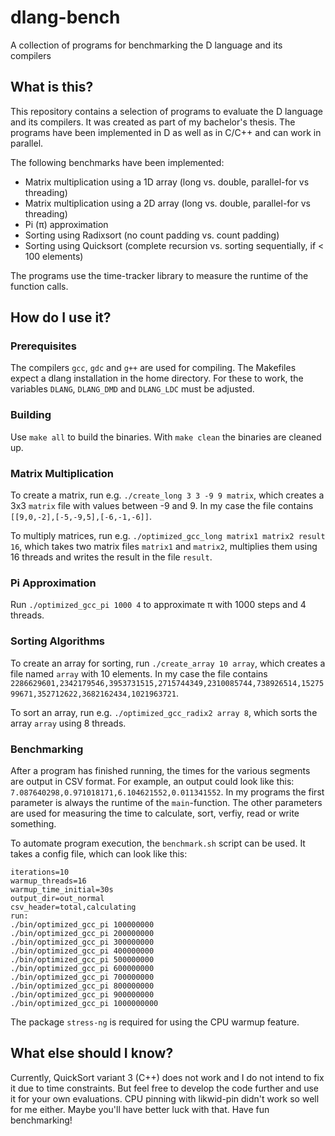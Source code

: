# dlang-bench
A collection of programs for benchmarking the D language and its compilers

## What is this?
This repository contains a selection of programs to evaluate the D language and its compilers. It was created as part of my bachelor's thesis. The programs have been implemented in D as well as in C/C++ and can work in parallel.

The following benchmarks have been implemented:
- Matrix multiplication using a 1D array (long vs. double, parallel-for vs threading)
- Matrix multiplication using a 2D array (long vs. double, parallel-for vs threading)
- Pi (π) approximation
- Sorting using Radixsort (no count padding vs. count padding)
- Sorting using Quicksort (complete recursion vs. sorting sequentially, if < 100 elements)

The programs use the time-tracker library to measure the runtime of the function calls.

## How do I use it?

### Prerequisites
The compilers `gcc`, `gdc` and `g++` are used for compiling. The Makefiles expect a dlang installation in the home directory. For these to work, the variables `DLANG`, `DLANG_DMD` and `DLANG_LDC` must be adjusted.

### Building
Use `make all` to build the binaries. With `make clean` the binaries are cleaned up.

### Matrix Multiplication
To create a matrix, run e.g. `./create_long 3 3 -9 9 matrix`, which creates a 3x3 `matrix` file with values between -9 and 9. In my case the file contains `[[9,0,-2],[-5,-9,5],[-6,-1,-6]]`.

To multiply matrices, run e.g. `./optimized_gcc_long matrix1 matrix2 result 16`, which takes two matrix files `matrix1` and `matrix2`, multiplies them using 16 threads and writes the result in the file `result`.

### Pi Approximation
Run `./optimized_gcc_pi 1000 4` to approximate π with 1000 steps and 4 threads.

### Sorting Algorithms
To create an array for sorting, run `./create_array 10 array`, which creates a file named `array` with 10 elements. In my case the file contains `2286629601,2342179546,3953731515,2715744349,2310085744,738926514,1527599671,352712622,3682162434,1021963721`.

To sort an array, run e.g. `./optimized_gcc_radix2 array 8`, which sorts the array `array` using 8 threads.

### Benchmarking
After a program has finished running, the times for the various segments are output in CSV format. For example, an output could look like this: `7.087640298,0.971018171,6.104621552,0.011341552`. In my programs the first parameter is always the runtime of the `main`-function. The other parameters are used for measuring the time to calculate, sort, verfiy, read or write something.

To automate program execution, the `benchmark.sh` script can be used. It takes a config file, which can look like this:
```
iterations=10
warmup_threads=16
warmup_time_initial=30s
output_dir=out_normal
csv_header=total,calculating
run:
./bin/optimized_gcc_pi 100000000
./bin/optimized_gcc_pi 200000000
./bin/optimized_gcc_pi 300000000
./bin/optimized_gcc_pi 400000000
./bin/optimized_gcc_pi 500000000
./bin/optimized_gcc_pi 600000000
./bin/optimized_gcc_pi 700000000
./bin/optimized_gcc_pi 800000000
./bin/optimized_gcc_pi 900000000
./bin/optimized_gcc_pi 1000000000
```
The package `stress-ng` is required for using the CPU warmup feature.

## What else should I know?
Currently, QuickSort variant 3 (C++) does not work and I do not intend to fix it due to time constraints. But feel free to develop the code further and use it for your own evaluations. CPU pinning with likwid-pin didn't work so well for me either. Maybe you'll have better luck with that. Have fun benchmarking!
